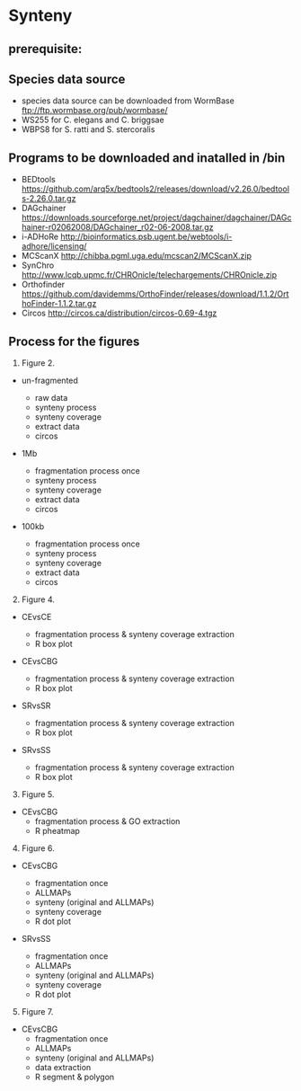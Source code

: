 # Synteny

## prerequisite:
## Species data source
- species data source can be downloaded from WormBase ftp://ftp.wormbase.org/pub/wormbase/
- WS255 for C. elegans and C. briggsae
- WBPS8 for S. ratti and S. stercoralis
## Programs to be downloaded and inatalled in /bin 
- BEDtools https://github.com/arq5x/bedtools2/releases/download/v2.26.0/bedtools-2.26.0.tar.gz
- DAGchainer https://downloads.sourceforge.net/project/dagchainer/dagchainer/DAGchainer-r02062008/DAGchainer_r02-06-2008.tar.gz
- i-ADHoRe http://bioinformatics.psb.ugent.be/webtools/i-adhore/licensing/
- MCScanX http://chibba.pgml.uga.edu/mcscan2/MCScanX.zip
- SynChro http://www.lcqb.upmc.fr/CHROnicle/telechargements/CHROnicle.zip
- Orthofinder https://github.com/davidemms/OrthoFinder/releases/download/1.1.2/OrthoFinder-1.1.2.tar.gz
- Circos http://circos.ca/distribution/circos-0.69-4.tgz
## Process for the figures
1. Figure 2.
- un-fragmented
	- raw data
	- synteny process
	- synteny coverage
	- extract data
	- circos

- 1Mb
	- fragmentation process once
	- synteny process
	- synteny coverage
	- extract data
	- circos

- 100kb
	- fragmentation process once
	- synteny process
	- synteny coverage
	- extract data
	- circos

2. Figure 4.
- CEvsCE
	- fragmentation process & synteny coverage extraction
	- R box plot

- CEvsCBG
	- fragmentation process & synteny coverage extraction
	- R box plot

- SRvsSR
	- fragmentation process & synteny coverage extraction
	- R box plot

- SRvsSS
	- fragmentation process & synteny coverage extraction
	- R box plot

3. Figure 5.
- CEvsCBG
	- fragmentation process & GO extraction
	- R pheatmap

4. Figure 6.
- CEvsCBG
	- fragmentation once
	- ALLMAPs
	- synteny (original and ALLMAPs)
	- synteny coverage
	- R dot plot 

- SRvsSS
	- fragmentation once
	- ALLMAPs
	- synteny (original and ALLMAPs)
	- synteny coverage
	- R dot plot

5. Figure 7.
- CEvsCBG
	- fragmentation once
	- ALLMAPs
	- synteny (original and ALLMAPs)
	- data extraction
	- R segment & polygon
